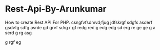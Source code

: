 # Rest-Api-By-Arunkumar
How to create Rest API For PHP.
csngfvfsdmvd;fjug
jdfskrgf
sdgfs
asderf
gsdvfg
sdfg
asrde
gd
grvf
sdrg
r
gf
redg
red
g
edg
edg
sd
erg
re
ge
ge
g
a
serd
g
rg
asg

g
rgf
eg
